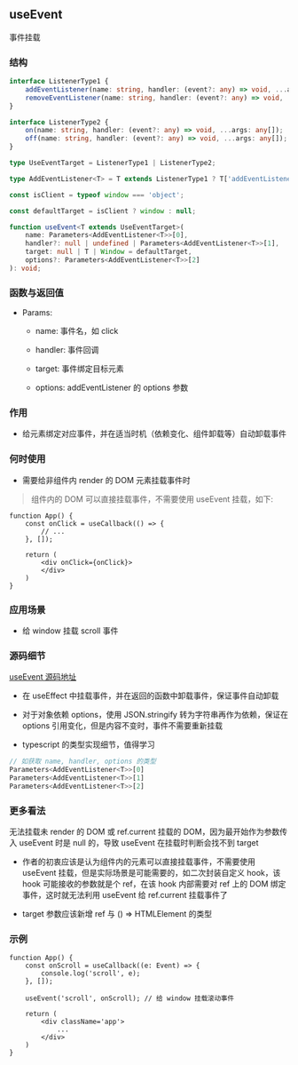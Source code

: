 ## useEvent

事件挂载

### 结构

```ts
interface ListenerType1 {
    addEventListener(name: string, handler: (event?: any) => void, ...args: any[]);
    removeEventListener(name: string, handler: (event?: any) => void, ...args: any[]);
}

interface ListenerType2 {
    on(name: string, handler: (event?: any) => void, ...args: any[]);
    off(name: string, handler: (event?: any) => void, ...args: any[]);
}

type UseEventTarget = ListenerType1 | ListenerType2;

type AddEventListener<T> = T extends ListenerType1 ? T['addEventListener'] : T extends ListenerType2 ? T['on'] : never;

const isClient = typeof window === 'object';

const defaultTarget = isClient ? window : null;

function useEvent<T extends UseEventTarget>(
    name: Parameters<AddEventListener<T>>[0],
    handler?: null | undefined | Parameters<AddEventListener<T>>[1],
    target: null | T | Window = defaultTarget,
    options?: Parameters<AddEventListener<T>>[2]
): void;
```

### 函数与返回值

- Params:

    - name: 事件名，如 click

    - handler: 事件回调

    - target: 事件绑定目标元素

    - options: addEventListener 的 options 参数

### 作用

- 给元素绑定对应事件，并在适当时机（依赖变化、组件卸载等）自动卸载事件

### 何时使用

- 需要给非组件内 render 的 DOM 元素挂载事件时

> 组件内的 DOM 可以直接挂载事件，不需要使用 useEvent 挂载，如下:

```tsx
function App() {
    const onClick = useCallback(() => {
        // ...
    }, []);

    return (
        <div onClick={onClick}>
        </div>
    )
}
```

### 应用场景

- 给 window 挂载 scroll 事件

### 源码细节

[useEvent 源码地址](https://github.com/streamich/react-use/blob/master/src/useEvent.ts)

- 在 useEffect 中挂载事件，并在返回的函数中卸载事件，保证事件自动卸载

- 对于对象依赖 options，使用 JSON.stringify 转为字符串再作为依赖，保证在 options 引用变化，但是内容不变时，事件不需要重新挂载

- typescript 的类型实现细节，值得学习

```ts
// 如获取 name, handler, options 的类型
Parameters<AddEventListener<T>>[0]
Parameters<AddEventListener<T>>[1]
Parameters<AddEventListener<T>>[2]
```

### 更多看法

无法挂载未 render 的 DOM 或 ref.current 挂载的 DOM，因为最开始作为参数传入 useEvent 时是 null 的，导致 useEvent 在挂载时判断会找不到 target

- 作者的初衷应该是认为组件内的元素可以直接挂载事件，不需要使用 useEvent 挂载，但是实际场景是可能需要的，如二次封装自定义 hook，该 hook 可能接收的参数就是个 ref，在该 hook 内部需要对 ref 上的 DOM 绑定事件，这时就无法利用 useEvent 给 ref.current 挂载事件了

- target 参数应该新增 ref 与 () => HTMLElement 的类型

### 示例

```tsx
function App() {
    const onScroll = useCallback((e: Event) => {
        console.log('scroll', e);
    }, []);

    useEvent('scroll', onScroll); // 给 window 挂载滚动事件

    return (
        <div className='app'>
            ...
        </div>
    )
}
```
